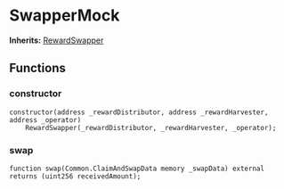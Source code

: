 # SwapperMock
**Inherits:**
[RewardSwapper](/contracts/RewardSwapper.sol/contract.RewardSwapper.md)


## Functions
### constructor


```solidity
constructor(address _rewardDistributor, address _rewardHarvester, address _operator)
    RewardSwapper(_rewardDistributor, _rewardHarvester, _operator);
```

### swap


```solidity
function swap(Common.ClaimAndSwapData memory _swapData) external returns (uint256 receivedAmount);
```


